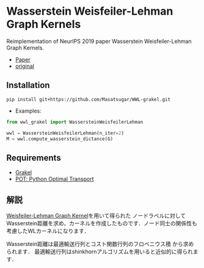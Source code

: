 # Wasserstein Weisfeiler-Lehman Graph Kernels
Reimplementation of NeurIPS 2019 paper Wasserstein Weisfeiler-Lehman Graph Kernels. 

- [Paper](https://proceedings.neurips.cc/paper/2019/hash/73fed7fd472e502d8908794430511f4d-Abstract.html)
- [original](https://github.com/BorgwardtLab/WWL)

## Installation
```shell
pip install git+https://github.com/Masatsugar/WWL-grakel.git
```

- Examples:

```python
from wwl_grakel import WassersteinWeisfeilerLehman

wwl = WassersteinWeisfeilerLehman(n_iter=2)
M = wwl.compute_wasserstein_dictance(G)
```


## Requirements
- [Grakel](https://ysig.github.io/GraKeL/0.1a8/)
- [POT: Python Optimal Transport](https://pythonot.github.io/)

## 解説

[Weisfeiler-Lehman Graph Kernel](https://www.jmlr.org/papers/volume12/shervashidze11a/shervashidze11a.pdf)を用いて得られた
ノードラベルに対してWasserstein距離を求め，カーネルを作成したものです．ノード同士の関係性も考慮したWLカーネルになります．

Wasserstein距離は最適輸送行列とコスト関数行列のフロベニウス積 から求められます．
最適輸送行列はshinkhornアルゴリズムを用いると近似的に得られます． 



